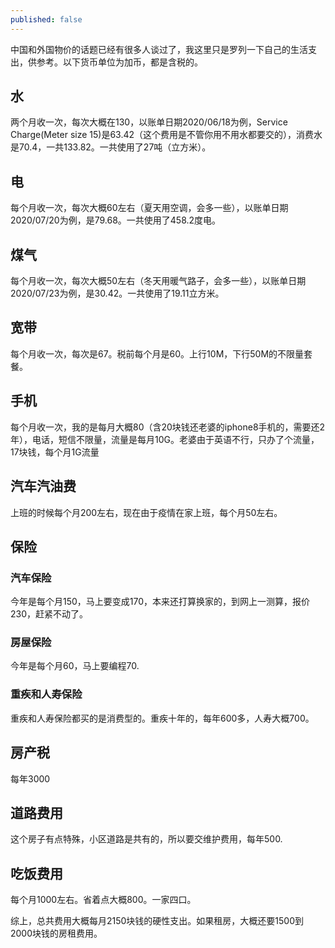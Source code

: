 ```yaml
---
published: false
---
```


中国和外国物价的话题已经有很多人谈过了，我这里只是罗列一下自己的生活支出，供参考。以下货币单位为加币，都是含税的。

## 水

两个月收一次，每次大概在130，以账单日期2020/06/18为例，Service Charge(Meter size 15)是63.42（这个费用是不管你用不用水都要交的），消费水是70.4，一共133.82。一共使用了27吨（立方米）。

## 电

每个月收一次，每次大概60左右（夏天用空调，会多一些），以账单日期2020/07/20为例，是79.68。一共使用了458.2度电。

## 煤气

每个月收一次，每次大概50左右（冬天用暖气路子，会多一些），以账单日期2020/07/23为例，是30.42。一共使用了19.11立方米。

## 宽带

每个月收一次，每次是67。税前每个月是60。上行10M，下行50M的不限量套餐。

## 手机

每个月收一次，我的是每月大概80（含20块钱还老婆的iphone8手机的，需要还2年），电话，短信不限量，流量是每月10G。老婆由于英语不行，只办了个流量，17块钱，每个月1G流量

## 汽车汽油费

上班的时候每个月200左右，现在由于疫情在家上班，每个月50左右。

## 保险

### 汽车保险

今年是每个月150，马上要变成170，本来还打算换家的，到网上一测算，报价230，赶紧不动了。

### 房屋保险

今年是每个月60，马上要编程70.

### 重疾和人寿保险

重疾和人寿保险都买的是消费型的。重疾十年的，每年600多，人寿大概700。

## 房产税

每年3000

## 道路费用

这个房子有点特殊，小区道路是共有的，所以要交维护费用，每年500.

## 吃饭费用

每个月1000左右。省着点大概800。一家四口。

综上，总共费用大概每月2150块钱的硬性支出。如果租房，大概还要1500到2000块钱的房租费用。